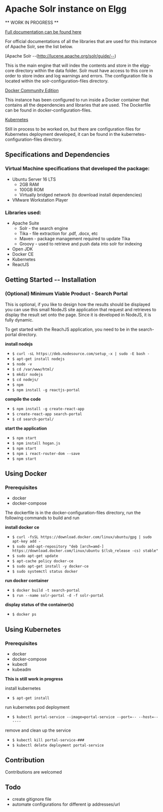 # Apache Solr instance on Elgg

** WORK IN PROGRESS **


[Full documentation can be found here](https://apache-solr-search.readthedocs.io/en/latest/)

For official documentations of all the libraries that are used for this instance of Apache Solr, see the list below.

[Apache Solr --(http://lucene.apache.org/solr/guide/--)

This is the main engine that will index the contents and store in the elgg-core directory within the data folder. Solr must have access to this core in order to store index and log warnings and errors. The configuration file is located within the solr-configuration-files directory.

[Docker Community Edition](https://docs.docker.com/install/linux/docker-ce/ubuntu/#prerequisites)
	
This instance has been configured to run inside a Docker container that contains all the dependencies and libraries that are used. The Dockerfile can be found in docker-configuration-files.

[Kubernetes](https://kubernetes.io/docs/home/?path=users&persona=app-developer&level=foundational)
	
Still in process to be worked on, but there are configuration files for Kubernetes deployment developed, it can be found in the kubernetes-configuration-files directory.

## Specifications and Dependencies

### Virtual Machine specifications that developed the package:
* Ubuntu Server 16 LTS
  * 2GB RAM
  * 100GB ROM
  * Virtually bridged network (to download install dependencies)
* VMware Workstation Player

### Libraries used:
* Apache Suite
  * Solr 	- the search engine
  * Tika 	- file extraction for .pdf, .docx, etc
  * Maven	- package management required to update Tika
  * Groovy	- used to retrieve and push data into solr for indexing
* Open JDK
* Docker CE
* Kubernetes
* ReactJS

## Getting Started -- Installation

### (Optional) Minimum Viable Product - Search Portal

This is optional, if you like to design how the results should be displayed you can use this small NodeJS site application that request and retrieves to display the result set onto the page. Since it is developed in NodeJS, it is fully dynamic. 

To get started with the ReachJS application, you need to be in the search-portal directory.

**install nodejs**

- ```$ curl -sL https://deb.nodesource.com/setup_-x | sudo -E bash - ```
- ```$ apt-get install nodejs ```
- ```$ node -v ```
- ```$ cd /var/www/html/ ```
- ```$ mkdir nodejs ```
- ```$ cd nodejs/ ```
- ```$ npm ```
- ```$ npm install -g reactjs-portal ```

**compile the code**

- ```$ npm install -g create-react-app ```
- ```$ create-react-app search-portal```
- ```$ cd search-portal/ ```

**start the application**

- ```$ npm start ```
- ```$ npm install hogan.js ```
- ```$ npm start ```
- ```$ npm i react-router-dom --save ```
- ```$ npm start ```


## Using Docker

### Prerequisites
* docker
* docker-compose

The dockerfile is in the docker-configuration-files directory, run the following commands to build and run

**install docker ce**

- ```$ curl -fsSL https://download.docker.com/linux/ubuntu/gpg | sudo apt-key add - ```
- ```$ sudo add-apt-repository "deb [arch=amd-] https://download.docker.com/linux/ubuntu $(lsb_release -cs) stable" ```
- ```$ sudo apt-get update ```
- ```$ apt-cache policy docker-ce ```
- ```$ sudo apt-get install -y docker-ce ```
- ```$ sudo systemctl status docker ```

**run docker container**

- ```$ docker build -t search-portal ```
- ```$ run --name solr-portal -d -f solr-portal ```

**display status of the container(s)**

- ```$ docker ps ```


## Using Kubernetes

### Prerequisites
* docker
* docker-compose
* kubectl
* kubeadm

**This is still work in progress**

install kubernetes

- ```$ apt-get install ```

run kubernetes pod deployment

- ```$ kubectl portal-service --image=portal-service --port=-- --host=------```

remove and clean up the service

- ```$ kubectl kill portal-service-### ```
- ```$ kubectl delete deployment portal-service ```


## Contribution

Contributions are welcomed


## Todo

- create gitignore file
- automate configurations for different ip addresses/url

